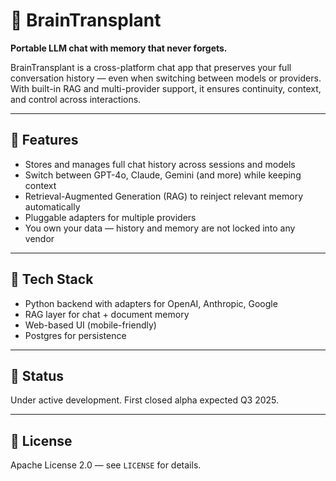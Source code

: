 # 🧠 BrainTransplant

**Portable LLM chat with memory that never forgets.**

BrainTransplant is a cross-platform chat app that preserves your full conversation history — even when switching between models or providers. With built-in RAG and multi-provider support, it ensures continuity, context, and control across interactions.

---

## 🚀 Features
- Stores and manages full chat history across sessions and models  
- Switch between GPT-4o, Claude, Gemini (and more) while keeping context  
- Retrieval-Augmented Generation (RAG) to reinject relevant memory automatically  
- Pluggable adapters for multiple providers  
- You own your data — history and memory are not locked into any vendor  

---

## 🔧 Tech Stack
- Python backend with adapters for OpenAI, Anthropic, Google  
- RAG layer for chat + document memory  
- Web-based UI (mobile-friendly)  
- Postgres for persistence  

---

## 📅 Status
Under active development. First closed alpha expected Q3 2025.

---

## 📜 License
Apache License 2.0 — see `LICENSE` for details.
